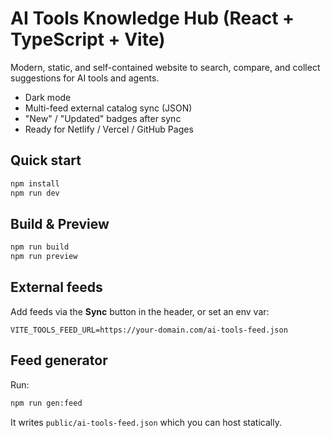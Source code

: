 # AI Tools Knowledge Hub (React + TypeScript + Vite)

Modern, static, and self-contained website to search, compare, and collect suggestions for AI tools and agents.
- Dark mode
- Multi-feed external catalog sync (JSON)
- "New" / "Updated" badges after sync
- Ready for Netlify / Vercel / GitHub Pages

## Quick start
```bash
npm install
npm run dev
```

## Build & Preview
```bash
npm run build
npm run preview
```

## External feeds
Add feeds via the **Sync** button in the header, or set an env var:
```
VITE_TOOLS_FEED_URL=https://your-domain.com/ai-tools-feed.json
```

## Feed generator
Run:
```bash
npm run gen:feed
```
It writes `public/ai-tools-feed.json` which you can host statically.
